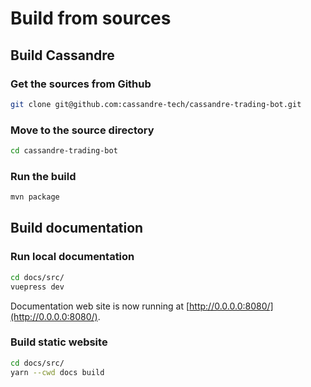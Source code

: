 # Build from sources

## Build Cassandre

### Get the sources from Github
```bash
git clone git@github.com:cassandre-tech/cassandre-trading-bot.git
```

### Move to the source directory
```bash
cd cassandre-trading-bot
```

### Run the build
```bash
mvn package
```

## Build documentation

### Run local documentation
```bash
cd docs/src/
vuepress dev
```
Documentation web site is now running at [http://0.0.0.0:8080/](http://0.0.0.0:8080/).

### Build static website
```bash
cd docs/src/
yarn --cwd docs build
```
